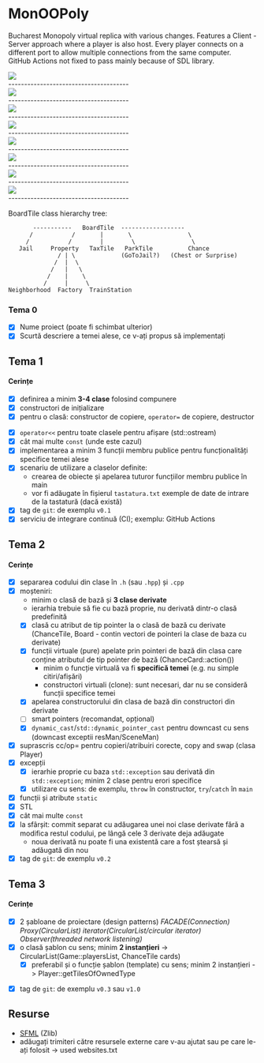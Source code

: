 # MonOOPoly

  Bucharest Monopoly virtual replica with various changes. Features a Client - Server approach where a player is also host. Every player connects on a different port to allow multiple connections from the same computer. \
  GitHub Actions not fixed to pass mainly because of SDL library. 

  <image src="https://imgur.com/heMeBIE.png"/> <br> -------------------------------------- <br>
  <image src="https://imgur.com/W29DvYZ.png"/> <br> -------------------------------------- <br>
  <image src="https://imgur.com/crdTDRw.png"/> <br> -------------------------------------- <br>
  <image src="https://imgur.com/QwCLu7z.png"/> <br> -------------------------------------- <br>
  <image src="https://imgur.com/pcYdf5C.png"/> <br> -------------------------------------- <br>
  <image src="https://imgur.com/S3RLILB.png"/> <br> -------------------------------------- <br>
  <image src="https://imgur.com/KS1wLGy.png"/> <br> -------------------------------------- <br>
  <image src="https://imgur.com/Oj9XAIX.png"/> <br> -------------------------------------- <br>







  
  BoardTile class hierarchy tree:

           -----------   BoardTile  ------------------
          /           /       |       \                \
         /           /        |        \                \
       Jail     Property   TaxTile   ParkTile          Chance
                  / | \             (GoToJail?)   (Chest or Surprise)
                 /  |  \                
                /   |   \            
               /    |    \
              /     |     \
    Neighborhood  Factory  TrainStation

### Tema 0

- [x] Nume proiect (poate fi schimbat ulterior)
- [x] Scurtă descriere a temei alese, ce v-ați propus să implementați

## Tema 1

#### Cerințe
- [x] definirea a minim **3-4 clase** folosind compunere
- [x] constructori de inițializare
- [x] pentru o clasă: constructor de copiere, `operator=` de copiere, destructor
<!-- - [ ] pentru o altă clasă: constructor de mutare, `operator=` de mutare, destructor -->
<!-- - [ ] pentru o altă clasă: toate cele 5 funcții membru speciale -->
- [x] `operator<<` pentru toate clasele pentru afișare (std::ostream)
- [x] cât mai multe `const` (unde este cazul)
- [x] implementarea a minim 3 funcții membru publice pentru funcționalități specifice temei alese
- [x] scenariu de utilizare a claselor definite:
  - crearea de obiecte și apelarea tuturor funcțiilor membru publice în main
  - vor fi adăugate în fișierul `tastatura.txt` exemple de date de intrare de la tastatură (dacă există)
- [x] tag de `git`: de exemplu `v0.1`
- [x] serviciu de integrare continuă (CI); exemplu: GitHub Actions

## Tema 2

#### Cerințe
- [x] separarea codului din clase în `.h` (sau `.hpp`) și `.cpp`
- [x] moșteniri:
  - minim o clasă de bază și **3 clase derivate**
  - ierarhia trebuie să fie cu bază proprie, nu derivată dintr-o clasă predefinită
  - [x] clasă cu atribut de tip pointer la o clasă de bază cu derivate (ChanceTile, Board - contin vectori de pointeri la clase de baza cu derivate)
  - [x] funcții virtuale (pure) apelate prin pointeri de bază din clasa care conține atributul de tip pointer de bază (ChanceCard::action())
    - minim o funcție virtuală va fi **specifică temei** (e.g. nu simple citiri/afișări)
    - constructori virtuali (clone): sunt necesari, dar nu se consideră funcții specifice temei
  - [x] apelarea constructorului din clasa de bază din constructori din derivate
  - [ ] smart pointers (recomandat, opțional)
  - [x] `dynamic_cast`/`std::dynamic_pointer_cast` pentru downcast cu sens (downcast exceptii resMan/SceneMan)
- [x] suprascris cc/op= pentru copieri/atribuiri corecte, copy and swap (clasa Player)
- [x] excepții
  - [x] ierarhie proprie cu baza `std::exception` sau derivată din `std::exception`; minim 2 clase pentru erori specifice
  - [x] utilizare cu sens: de exemplu, `throw` în constructor, `try`/`catch` în `main`
- [x] funcții și atribute `static`
- [x] STL
- [x] cât mai multe `const`
- [x] la sfârșit: commit separat cu adăugarea unei noi clase derivate fără a modifica restul codului, pe lângă cele 3 derivate deja adăugate
  - noua derivată nu poate fi una existentă care a fost ștearsă și adăugată din nou
- [x] tag de `git`: de exemplu `v0.2`

## Tema 3

#### Cerințe
- [x] 2 șabloane de proiectare (design patterns) *FACADE(Connection)* *Proxy(CircularList)* *iterator(CircularList/circular iterator)* *Observer(threaded network listening)*  
- [x] o clasă șablon cu sens; minim **2 instanțieri**  -> CircularList(Game::playersList, ChanceTile cards)
  - [x] preferabil și o funcție șablon (template) cu sens; minim 2 instanțieri -> Player::getTilesOfOwnedType
<!-- - [ ] o specializare pe funcție/clasă șablon -->
- [x] tag de `git`: de exemplu `v0.3` sau `v1.0`

## Resurse

- [SFML](https://github.com/SFML/SFML/tree/2.6.0) (Zlib)
- adăugați trimiteri către resursele externe care v-au ajutat sau pe care le-ați folosit -> used websites.txt
